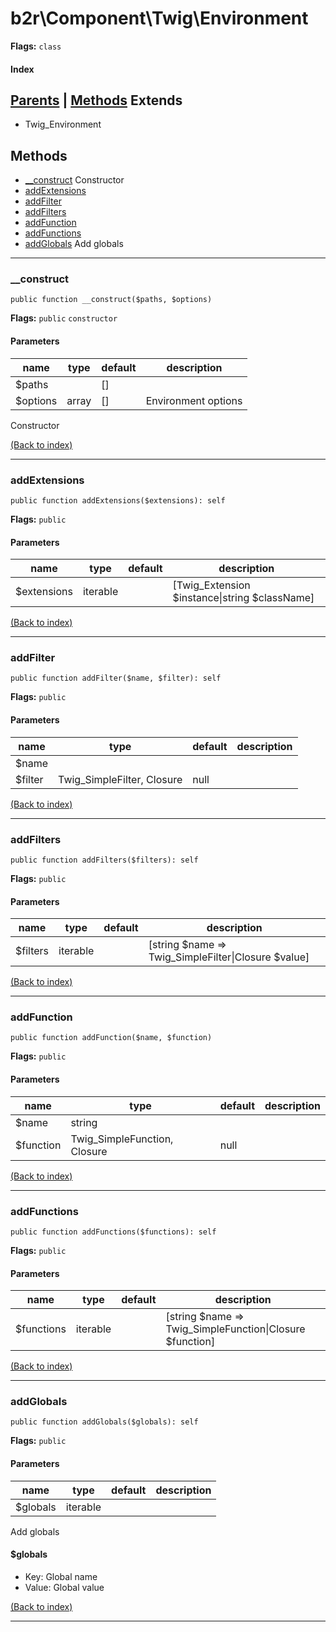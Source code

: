 b2r\Component\Twig\Environment
==============================

**Flags:** `class` 

#### Index
[Parents](#parents) | [Methods](#methods)
Extends
----------
- Twig_Environment

Methods
----------
- [__construct](#__construct) Constructor
- [addExtensions](#addextensions)
- [addFilter](#addfilter)
- [addFilters](#addfilters)
- [addFunction](#addfunction)
- [addFunctions](#addfunctions)
- [addGlobals](#addglobals) Add globals

----------------------------------------

### __construct

`public function __construct($paths, $options)`

**Flags:** `public`  `constructor` 

#### Parameters
| name     | type  | default | description         | 
| -------- | ----- | ------- | ------------------- | 
| $paths   |       | []      |                     | 
| $options | array | []      | Environment options | 


Constructor

[(Back to index)](#index)

----------------------------------------

### addExtensions

`public function addExtensions($extensions): self`

**Flags:** `public` 

#### Parameters
| name        | type     | default | description                                   | 
| ----------- | -------- | ------- | --------------------------------------------- | 
| $extensions | iterable |         | [Twig_Extension $instance\|string $className] | 

[(Back to index)](#index)

----------------------------------------

### addFilter

`public function addFilter($name, $filter): self`

**Flags:** `public` 

#### Parameters
| name    | type                       | default | description | 
| ------- | -------------------------- | ------- | ----------- | 
| $name   |                            |         |             | 
| $filter | Twig_SimpleFilter, Closure | null    |             | 

[(Back to index)](#index)

----------------------------------------

### addFilters

`public function addFilters($filters): self`

**Flags:** `public` 

#### Parameters
| name     | type     | default | description                                         | 
| -------- | -------- | ------- | --------------------------------------------------- | 
| $filters | iterable |         | [string $name => Twig_SimpleFilter\|Closure $value] | 

[(Back to index)](#index)

----------------------------------------

### addFunction

`public function addFunction($name, $function)`

**Flags:** `public` 

#### Parameters
| name      | type                         | default | description | 
| --------- | ---------------------------- | ------- | ----------- | 
| $name     | string                       |         |             | 
| $function | Twig_SimpleFunction, Closure | null    |             | 

[(Back to index)](#index)

----------------------------------------

### addFunctions

`public function addFunctions($functions): self`

**Flags:** `public` 

#### Parameters
| name       | type     | default | description                                              | 
| ---------- | -------- | ------- | -------------------------------------------------------- | 
| $functions | iterable |         | [string $name => Twig_SimpleFunction\|Closure $function] | 

[(Back to index)](#index)

----------------------------------------

### addGlobals

`public function addGlobals($globals): self`

**Flags:** `public` 

#### Parameters
| name     | type     | default | description | 
| -------- | -------- | ------- | ----------- | 
| $globals | iterable |         |             | 


Add globals

#### $globals
- Key: Global name
- Value: Global value

[(Back to index)](#index)

----------------------------------------


